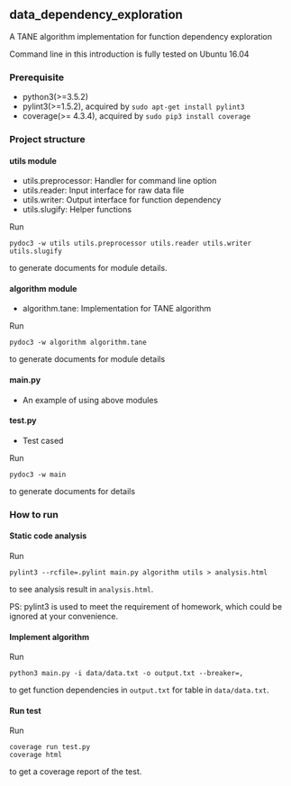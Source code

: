 ## data_dependency_exploration

A TANE algorithm implementation for function dependency exploration

Command line in this introduction is fully tested on Ubuntu 16.04 


### Prerequisite

* python3(>=3.5.2)
* pylint3(>=1.5.2), acquired by `sudo apt-get install pylint3`
* coverage(>= 4.3.4), acquired by `sudo pip3 install coverage`

### Project structure

#### utils module

* utils.preprocessor: Handler for command line option
* utils.reader: Input interface for raw data file
* utils.writer: Output interface for function dependency
* utils.slugify: Helper functions

Run

```
pydoc3 -w utils utils.preprocessor utils.reader utils.writer utils.slugify 
```
to generate documents for module details.

#### algorithm module

* algorithm.tane: Implementation for TANE algorithm

Run
```
pydoc3 -w algorithm algorithm.tane
```
to generate documents for module details

#### main.py

* An example of using above modules 

#### test.py

* Test cased

Run
```
pydoc3 -w main
```
to generate documents for details


### How to run

#### Static code analysis
Run
```
pylint3 --rcfile=.pylint main.py algorithm utils > analysis.html
```
to see analysis result in `analysis.html`.

PS: pylint3 is used to meet the requirement of homework, which could be ignored at your convenience.

#### Implement algorithm
Run
```
python3 main.py -i data/data.txt -o output.txt --breaker=,
```
to get function dependencies in `output.txt` for table in `data/data.txt`.
 
#### Run test
Run
```
coverage run test.py
coverage html
```
to get a coverage report of the test.

